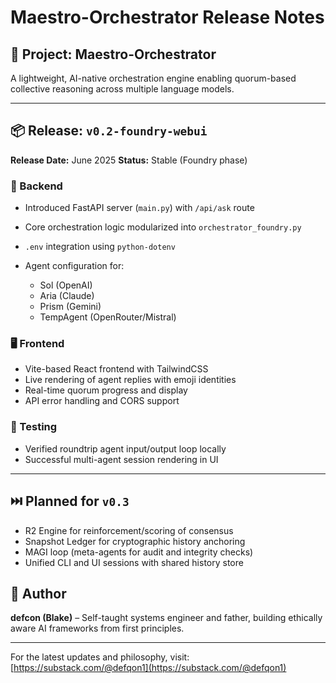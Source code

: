 # Maestro-Orchestrator Release Notes

## 🧱 Project: Maestro-Orchestrator

A lightweight, AI-native orchestration engine enabling quorum-based collective reasoning across multiple language models.

---

## 📦 Release: `v0.2-foundry-webui`

**Release Date:** June 2025
**Status:** Stable (Foundry phase)

### 🔧 Backend

* Introduced FastAPI server (`main.py`) with `/api/ask` route
* Core orchestration logic modularized into `orchestrator_foundry.py`
* `.env` integration using `python-dotenv`
* Agent configuration for:

  * Sol (OpenAI)
  * Aria (Claude)
  * Prism (Gemini)
  * TempAgent (OpenRouter/Mistral)

### 🖥️ Frontend

* Vite-based React frontend with TailwindCSS
* Live rendering of agent replies with emoji identities
* Real-time quorum progress and display
* API error handling and CORS support

### 🧪 Testing

* Verified roundtrip agent input/output loop locally
* Successful multi-agent session rendering in UI

---

## ⏭️ Planned for `v0.3`

* R2 Engine for reinforcement/scoring of consensus
* Snapshot Ledger for cryptographic history anchoring
* MAGI loop (meta-agents for audit and integrity checks)
* Unified CLI and UI sessions with shared history store

## 🪪 Author

**defcon (Blake)** – Self-taught systems engineer and father, building ethically aware AI frameworks from first principles.

---

For the latest updates and philosophy, visit: [https://substack.com/@defqon1](https://substack.com/@defqon1)

